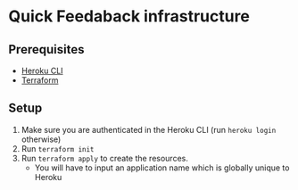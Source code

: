 # Quick Feedaback infrastructure

## Prerequisites
- [Heroku CLI](https://devcenter.heroku.com/articles/heroku-cli)
- [Terraform](https://www.terraform.io/downloads.html)

## Setup
1. Make sure you are authenticated in the Heroku CLI (run `heroku login` otherwise)
2. Run `terraform init`
3. Run `terraform apply` to create the resources.
    - You will have to input an application name which is globally unique to Heroku
